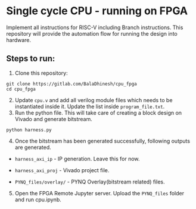 # Single cycle CPU - running on FPGA
Implement all instructions for RISC-V including Branch instructions. This repository will provide the automation flow for running the design into hardware.

## Steps to run:
1. Clone this repository:
```
git clone https://gitlab.com/BalaDhinesh/cpu_fpga
cd cpu_fpga
```

2. Update ```cpu.v``` and add all verilog module files which needs to be instantiated inside it. Update the list inside ```program_file.txt```.
3. Run the python file. This will take care of creating a block design on Vivado and generate bitstream.
```
python harness.py
```
4. Once the bitstream has been generated successfully, following outputs are generated.

- ```harness_axi_ip```   - IP generation. Leave this for now.

- ```harness_axi_proj``` - Vivado project file. 

- ```PYNQ_files/overlay/```       - PYNQ Overlay(bitstream related) files.

5. Open the FPGA Remote Jupyter server. Upload the ```PYNQ_files``` folder and run cpu.ipynb.
